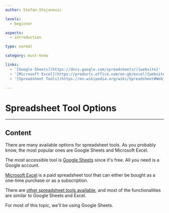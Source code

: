 ```yaml
---
author: Stefan-Stojanovic

levels:
  - beginner

aspects:
  - introduction

type: normal

category: must-know

links:
  - '[Google Sheets](https://docs.google.com/spreadsheets/){website}'
  - '[Microsoft Excel](https://products.office.com/en-gb/excel){website}'
  - '[Spreadsheet Tools](https://en.wikipedia.org/wiki/Spreadsheet#Web_based_spreadsheets){website}'

---
```


# Spreadsheet Tool Options

---
## Content

There are many available options for spreadsheet tools. As you probably know, the most popular ones are Google Sheets and Microsoft Excel.

The most accessible tool is [Google Sheets](https://docs.google.com/spreadsheets/) since it's free. All you need is a Google account.

[Microsoft Excel](https://products.office.com/en-gb/excel) is a paid spreadsheet tool that can either be bought as a one-time purchase or as a subscription.

There are [other spreadsheet tools available](https://en.wikipedia.org/wiki/Spreadsheet#Web_based_spreadsheets), and most of the functionalities are similar to Google Sheets and Excel. 

For most of this topic, we'll be using Google Sheets.
